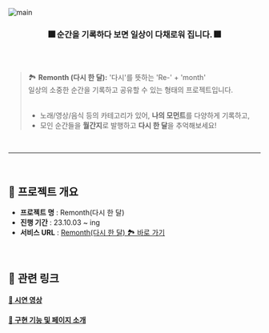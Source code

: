 ![main](https://github.com/outoro/remonth/assets/102403987/2069544d-2d23-4a6c-84f4-b5f3fe12ffcf)
<main align="center">
    <h3 align="center">🎆 순간을 기록하다 보면 일상이 다채로워 집니다. 🎆</h3> 
</main>

<br>
<br>

> 🏞 **Remonth (다시 한 달):**  '다시'를 뜻하는 'Re-' + 'month' <br> 일상의 소중한 순간을 기록하고 공유할 수 있는 형태의 프로젝트입니다. <br>
> <br>
> - 노래/영상/음식 등의 카테고리가 있어, **나의 모먼트**를 다양하게 기록하고, <br>
> - 모인 순간들을 **월간지**로 발행하고 **다시 한 달**을 추억해보세요! <br>

<br>

------------

<br>

## 🚩 프로젝트 개요
* **프로젝트 명** : Remonth(다시 한 달)
* **진행 기간** : 23.10.03 ~ ing
* **서비스 URL** : [Remonth(다시 한 달) 🏞 바로 가기](https://remonth.vercel.app/)

<br>

## 📝 관련 링크

#### [🎥 시연 영상](https://youtu.be/G5Gz6EIQZPI)

#### [📌 구현 기능 및 페이지 소개](https://sand-newt-068.notion.site/Remonth-9843e8b0c5c1493aba61b04e9b6e9c10?pvs=4)

<br>


